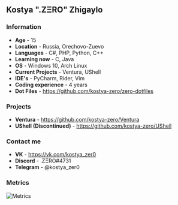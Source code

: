 ## Kostya ".ZΞRO" Zhigaylo
### Information
- **Age** - 15
- **Location** - Russia, Orechovo-Zuevo
- **Languages** - C#, PHP, Python, C++
- **Learning now** - C, Java
- **OS** - Windows 10, Arch Linux
- **Current Projects** - Ventura, UShell
- **IDE's** - PyCharm, Rider, Vim
- **Coding experience** - 4 years
- **Dot Files** - https://github.com/kostya-zero/zero-dotfiles

### Projects 
- **Ventura** - https://github.com/kostya-zero/Ventura
- **UShell (Discontinued)** - https://github.com/kostya-zero/UShell

### Contact me
- **VK** - https://vk.com/kostya_zer0
- **Discord** - .ZΞRO#4731
- **Telegram** - @kostya_zer0

### Metrics
![Metrics](https://metrics.lecoq.io/kostya-zero?template=classic&languages=1&code=1&activity=1&gists=1&repositories=1&introduction=1&repositories=100&repositories.batch=100&repositories.forks=false&repositories.affiliations=owner&languages.limit=8&languages.threshold=0%25&languages.colors=github&languages.sections=most-used&languages.indepth=false&languages.analysis.timeout=15&languages.categories=markup%2C%20programming&languages.recent.categories=markup%2C%20programming&languages.recent.load=300&languages.recent.days=14&code.lines=12&code.load=400&code.days=3&code.visibility=public&activity.limit=5&activity.load=300&activity.days=14&activity.visibility=all&activity.timestamps=false&activity.filter=all&repositories.featured=kostya-zero%2FVentura&introduction.title=true&config.timezone=Europe%)
